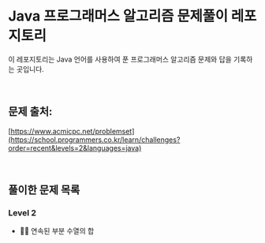# Java 프로그래머스 알고리즘 문제풀이 레포지토리

이 레포지토리는 Java 언어를 사용하여 푼 프로그래머스 알고리즘 문제와 답을 기록하는 곳입니다.

<br>

## 문제 출처:

[https://www.acmicpc.net/problemset](https://school.programmers.co.kr/learn/challenges?order=recent&levels=2&languages=java)

<br>

## 풀이한 문제 목록
### Level 2
- 🧑‍💻 연속된 부분 수열의 합

